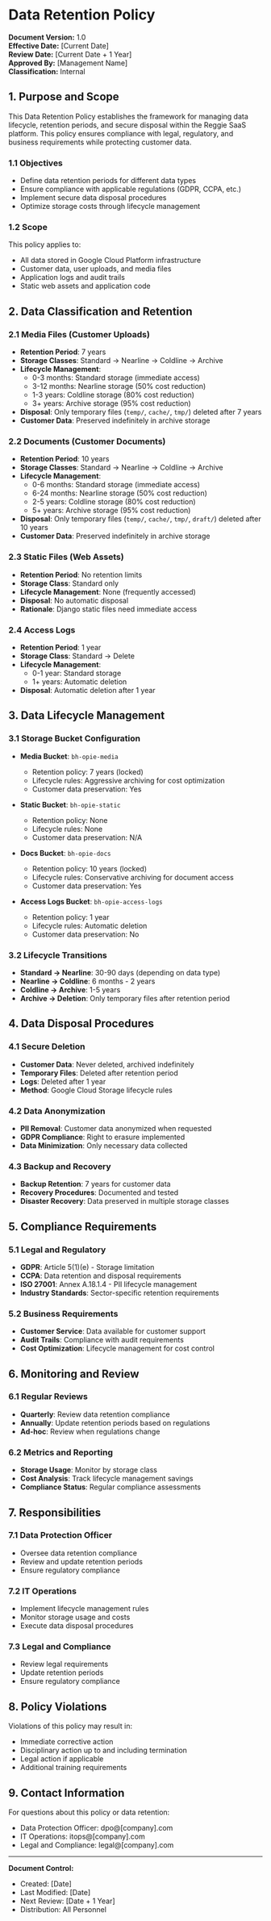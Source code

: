 # Data Retention Policy

**Document Version:** 1.0  
**Effective Date:** [Current Date]  
**Review Date:** [Current Date + 1 Year]  
**Approved By:** [Management Name]  
**Classification:** Internal

## 1. Purpose and Scope

This Data Retention Policy establishes the framework for managing data lifecycle, retention periods, and secure disposal within the Reggie SaaS platform. This policy ensures compliance with legal, regulatory, and business requirements while protecting customer data.

### 1.1 Objectives
- Define data retention periods for different data types
- Ensure compliance with applicable regulations (GDPR, CCPA, etc.)
- Implement secure data disposal procedures
- Optimize storage costs through lifecycle management

### 1.2 Scope
This policy applies to:
- All data stored in Google Cloud Platform infrastructure
- Customer data, user uploads, and media files
- Application logs and audit trails
- Static web assets and application code

## 2. Data Classification and Retention

### 2.1 Media Files (Customer Uploads)
- **Retention Period**: 7 years
- **Storage Classes**: Standard → Nearline → Coldline → Archive
- **Lifecycle Management**:
  - 0-3 months: Standard storage (immediate access)
  - 3-12 months: Nearline storage (50% cost reduction)
  - 1-3 years: Coldline storage (80% cost reduction)
  - 3+ years: Archive storage (95% cost reduction)
- **Disposal**: Only temporary files (`temp/`, `cache/`, `tmp/`) deleted after 7 years
- **Customer Data**: Preserved indefinitely in archive storage

### 2.2 Documents (Customer Documents)
- **Retention Period**: 10 years
- **Storage Classes**: Standard → Nearline → Coldline → Archive
- **Lifecycle Management**:
  - 0-6 months: Standard storage (immediate access)
  - 6-24 months: Nearline storage (50% cost reduction)
  - 2-5 years: Coldline storage (80% cost reduction)
  - 5+ years: Archive storage (95% cost reduction)
- **Disposal**: Only temporary files (`temp/`, `cache/`, `tmp/`, `draft/`) deleted after 10 years
- **Customer Data**: Preserved indefinitely in archive storage

### 2.3 Static Files (Web Assets)
- **Retention Period**: No retention limits
- **Storage Class**: Standard only
- **Lifecycle Management**: None (frequently accessed)
- **Disposal**: No automatic disposal
- **Rationale**: Django static files need immediate access

### 2.4 Access Logs
- **Retention Period**: 1 year
- **Storage Class**: Standard → Delete
- **Lifecycle Management**:
  - 0-1 year: Standard storage
  - 1+ years: Automatic deletion
- **Disposal**: Automatic deletion after 1 year

## 3. Data Lifecycle Management

### 3.1 Storage Bucket Configuration
- **Media Bucket**: `bh-opie-media`
  - Retention policy: 7 years (locked)
  - Lifecycle rules: Aggressive archiving for cost optimization
  - Customer data preservation: Yes

- **Static Bucket**: `bh-opie-static`
  - Retention policy: None
  - Lifecycle rules: None
  - Customer data preservation: N/A

- **Docs Bucket**: `bh-opie-docs`
  - Retention policy: 10 years (locked)
  - Lifecycle rules: Conservative archiving for document access
  - Customer data preservation: Yes

- **Access Logs Bucket**: `bh-opie-access-logs`
  - Retention policy: 1 year
  - Lifecycle rules: Automatic deletion
  - Customer data preservation: No

### 3.2 Lifecycle Transitions
- **Standard → Nearline**: 30-90 days (depending on data type)
- **Nearline → Coldline**: 6 months - 2 years
- **Coldline → Archive**: 1-5 years
- **Archive → Deletion**: Only temporary files after retention period

## 4. Data Disposal Procedures

### 4.1 Secure Deletion
- **Customer Data**: Never deleted, archived indefinitely
- **Temporary Files**: Deleted after retention period
- **Logs**: Deleted after 1 year
- **Method**: Google Cloud Storage lifecycle rules

### 4.2 Data Anonymization
- **PII Removal**: Customer data anonymized when requested
- **GDPR Compliance**: Right to erasure implemented
- **Data Minimization**: Only necessary data collected

### 4.3 Backup and Recovery
- **Backup Retention**: 7 years for customer data
- **Recovery Procedures**: Documented and tested
- **Disaster Recovery**: Data preserved in multiple storage classes

## 5. Compliance Requirements

### 5.1 Legal and Regulatory
- **GDPR**: Article 5(1)(e) - Storage limitation
- **CCPA**: Data retention and disposal requirements
- **ISO 27001**: Annex A.18.1.4 - PII lifecycle management
- **Industry Standards**: Sector-specific retention requirements

### 5.2 Business Requirements
- **Customer Service**: Data available for customer support
- **Audit Trails**: Compliance with audit requirements
- **Cost Optimization**: Lifecycle management for cost control

## 6. Monitoring and Review

### 6.1 Regular Reviews
- **Quarterly**: Review data retention compliance
- **Annually**: Update retention periods based on regulations
- **Ad-hoc**: Review when regulations change

### 6.2 Metrics and Reporting
- **Storage Usage**: Monitor by storage class
- **Cost Analysis**: Track lifecycle management savings
- **Compliance Status**: Regular compliance assessments

## 7. Responsibilities

### 7.1 Data Protection Officer
- Oversee data retention compliance
- Review and update retention periods
- Ensure regulatory compliance

### 7.2 IT Operations
- Implement lifecycle management rules
- Monitor storage usage and costs
- Execute data disposal procedures

### 7.3 Legal and Compliance
- Review legal requirements
- Update retention periods
- Ensure regulatory compliance

## 8. Policy Violations

Violations of this policy may result in:
- Immediate corrective action
- Disciplinary action up to and including termination
- Legal action if applicable
- Additional training requirements

## 9. Contact Information

For questions about this policy or data retention:
- Data Protection Officer: dpo@[company].com
- IT Operations: itops@[company].com
- Legal and Compliance: legal@[company].com

---

**Document Control:**
- Created: [Date]
- Last Modified: [Date]
- Next Review: [Date + 1 Year]
- Distribution: All Personnel
